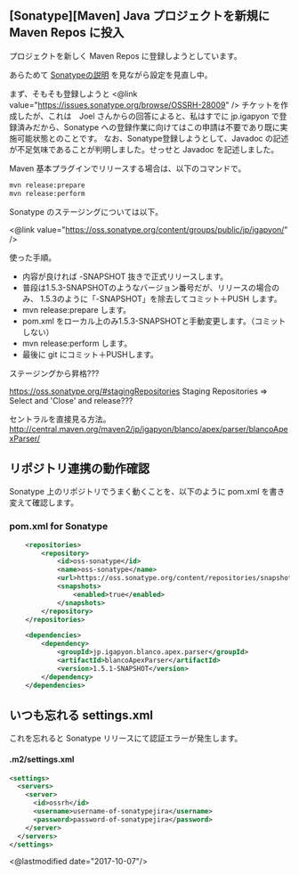 ## [Sonatype][Maven] Java プロジェクトを新規に Maven Repos に投入

プロジェクトを新しく Maven Repos に登録しようとしています。

あらためて [Sonatypeの説明](http://central.sonatype.org/pages/apache-maven.html) を見ながら設定を見直し中。

まず、そもそも登録しようと <@link value="https://issues.sonatype.org/browse/OSSRH-28009" /> チケットを作成したが、これは　Joel さんからの回答によると、私はすでに jp.igapyon で登録済みだから、Sonatype への登録作業に向けてはこの申請は不要であり既に実施可能状態とのことです。
なお、Sonatype登録しようとして、Javadoc の記述が不足気味であることが判明しました。せっせと Javadoc を記述しました。

Maven 基本プラグインでリリースする場合は、以下のコマンドで。

```sh
mvn release:prepare
mvn release:perform
```

Sonatype のステージングについては以下。

<@link value="https://oss.sonatype.org/content/groups/public/jp/igapyon/" />

使った手順。
* 内容が良ければ -SNAPSHOT 抜きで正式リリースします。
* 普段は1.5.3-SNAPSHOTのようなバージョン番号だが、リリースの場合のみ、 1.5.3のように「-SNAPSHOT」を除去してコミット＋PUSH します。
* mvn release:prepare します。
* pom.xml をローカル上のみ1.5.3-SNAPSHOTと手動変更します。（コミットしない）
* mvn release:perform します。
* 最後に git にコミット＋PUSHします。

ステージングから昇格???

https://oss.sonatype.org/#stagingRepositories
Staging Repositories
=> Select and 'Close'
and release???

セントラルを直接見る方法。
http://central.maven.org/maven2/jp/igapyon/blanco/apex/parser/blancoApexParser/

## リポジトリ連携の動作確認

Sonatype 上のリポジトリでうまく動くことを、以下のように pom.xml を書き変えて確認します。

### pom.xml for Sonatype

```xml
    <repositories>
        <repository>
            <id>oss-sonatype</id>
            <name>oss-sonatype</name>
            <url>https://oss.sonatype.org/content/repositories/snapshots/</url>
            <snapshots>
                <enabled>true</enabled>
            </snapshots>
        </repository>
    </repositories>

    <dependencies>
        <dependency>
            <groupId>jp.igapyon.blanco.apex.parser</groupId>
            <artifactId>blancoApexParser</artifactId>
            <version>1.5.1-SNAPSHOT</version>
        </dependency>
    </dependencies>
```


## いつも忘れる settings.xml

これを忘れると Sonatype リリースにて認証エラーが発生します。

#### .m2/settings.xml

```xml
<settings>
  <servers>
    <server>
      <id>ossrh</id>
      <username>username-of-sonatypejira</username>
      <password>password-of-sonatypejira</password>
    </server>
  </servers>
</settings>
```

<@lastmodified date="2017-10-07"/>
